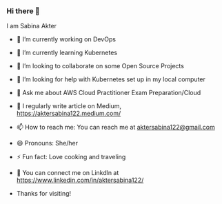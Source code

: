 ### Hi there 👋

I am Sabina Akter


- 🔭 I’m currently working on DevOps
- 🌱 I’m currently learning Kubernetes
- 👯 I’m looking to collaborate on some Open Source Projects
- 🤔 I’m looking for help with Kubernetes set up in my local computer
- 💬 Ask me about AWS Cloud Practitioner Exam Preparation/Cloud
- 🌱 I regularly write article on Medium, https://aktersabina122.medium.com/
- 📫 How to reach me: You can reach me at aktersabina122@gmail.com
- 😄 Pronouns: She/her
- ⚡ Fun fact: Love cooking and traveling
- 👯 You can connect me on Linkdln at https://www.linkedin.com/in/aktersabina122/

- Thanks for visiting!

